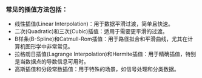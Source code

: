 ### 常见的插值方法包括：

- 线性插值(Linear Interpolation)：用于数据平滑过渡，简单且快速。
- 二次(Quadratic)和三次(Cubic)插值：适用于需要更平滑的过渡。
- B样条(B-Spline)和Catmull-Rom插值：用于路径拟合和平滑曲线，尤其在计算机图形学中非常常见。
- 拉格朗日插值(Lagrange Interpolation)和Hermite插值：用于精确插值，特别是当数据点的导数信息可用时。
- 高斯插值和分段常数插值：用于特殊的场景，如信号处理和分类数据。